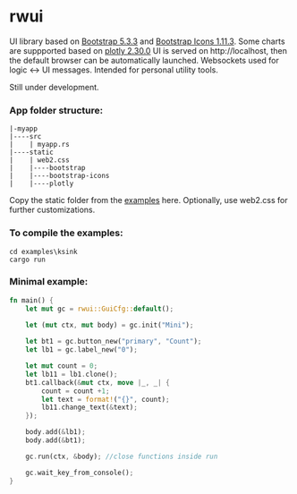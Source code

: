 # rwui
UI library based on [Bootstrap 5.3.3](https://getbootstrap.com/) and [Bootstrap Icons 1.11.3](https://icons.getbootstrap.com/).
Some charts are suppported based on [plotly 2.30.0](https://plotly.com/javascript/getting-started/)
UI is served on http://localhost, then the default browser can be automatically launched.
Websockets used for logic <-> UI messages. 
Intended for personal utility tools.

Still  under development.
###
### App folder structure:
```
|-myapp
|----src
|    | myapp.rs
|----static
|    | web2.css
|    |----bootstrap
|    |----bootstrap-icons
|    |----plotly
```
Copy the static folder from the [examples](./examples) here.
Optionally, use web2.css for further customizations.

### To compile the examples:
```
cd examples\ksink
cargo run
```

### Minimal example:
```rust
fn main() {
    let mut gc = rwui::GuiCfg::default();

    let (mut ctx, mut body) = gc.init("Mini");
    
	let bt1 = gc.button_new("primary", "Count");
	let lb1 = gc.label_new("0");

	let mut count = 0;
    let lb11 = lb1.clone();
	bt1.callback(&mut ctx, move |_, _| {
		count = count +1;
		let text = format!("{}", count);
		lb11.change_text(&text);
	});

	body.add(&lb1);
	body.add(&bt1);

    gc.run(ctx, &body); //close functions inside run

    gc.wait_key_from_console();
}
```
